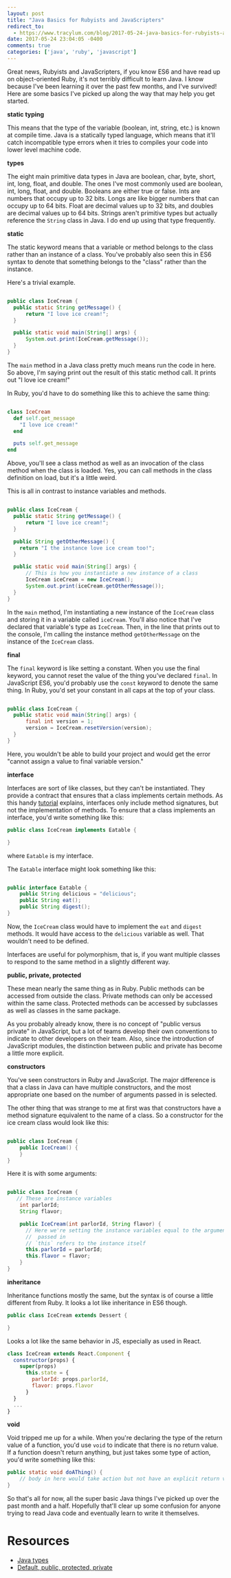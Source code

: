 ```yaml
---
layout: post
title: "Java Basics for Rubyists and JavaScripters"
redirect_to:
  - https://www.tracylum.com/blog/2017-05-24-java-basics-for-rubyists-and-javascripters/
date: 2017-05-24 23:04:05 -0400 
comments: true
categories: ['java', 'ruby', 'javascript']
---
```


Great news, Rubyists and JavaScripters, if you know ES6 and have read up on
object-oriented Ruby, it's not terribly difficult to learn Java. I know
because I've been learning it over the past few months, and I've survived! Here are some basics
I've picked up along the way that may help you get started.

**static typing**

This means that the type of the variable (boolean, int, string, etc.) is
known at compile time. Java is a statically typed language, which means that
it'll catch incompatible type errors when it tries to compiles your code
into lower level machine code.

**types**

The eight main primitive data types in Java are boolean, char, byte, short,
int, long, float, and double. The ones I've most commonly used are boolean,
int, long, float, and double. Booleans are either true or false. Ints are
numbers that occupy up to 32 bits. Longs are like bigger numbers that can
occupy up to 64 bits. Float are decimal values up to 32 bits, and doubles
are decimal values up to 64 bits. Strings aren't primitive types but
actually reference the `String` class in Java. I do end up using that type
frequently.

**static**

The static keyword means that a variable or method belongs to the class
rather than an instance of a class. You've probably also seen this in ES6
syntax to denote that something belongs to the "class" rather than the
instance.

Here's a trivial example.

```java

public class IceCream {
  public static String getMessage() {
      return "I love ice cream!";
  }

  public static void main(String[] args) {
      System.out.print(IceCream.getMessage());
  }
}

```
The `main` method in a Java class pretty much means run the code in here. So
above, I'm saying print out the result of this static method call. It prints
out "I love ice cream!"

In Ruby, you'd have to do something like this to achieve the same thing:

```ruby

class IceCream
  def self.get_message
    "I love ice cream!" 
  end

  puts self.get_message
end

```
Above, you'll see a class method as well as an invocation of the class
method when the class is loaded. Yes, you can call methods in the class
definition on load, but it's a little weird.

This is all in contrast to instance variables and methods.

```java

public class IceCream {
  public static String getMessage() {
      return "I love ice cream!";
  }

  public String getOtherMessage() {
    return "I the instance love ice cream too!";
  }

  public static void main(String[] args) {
      // This is how you instantiate a new instance of a class
      IceCream iceCream = new IceCream();
      System.out.print(iceCream.getOtherMessage());
  }
}

```

In the `main` method, I'm instantiating a new instance of the `IceCream`
class and storing it in a variable called `iceCream`. You'll also notice
that I've declared that variable's type as `IceCream`. Then, in the line
that prints out to the console, I'm calling the instance method
`getOtherMessage` on the instance of the `IceCream` class.

**final**

The `final` keyword is like setting a constant. When you use the final
keyword, you cannot reset the value of the thing you've declared `final`. In
JavaScript ES6, you'd probably use the `const` keyword to denote the same
thing. In Ruby, you'd set your constant in all caps at the top of your
class.

```java

public class IceCream {
  public static void main(String[] args) {
      final int version = 1;
      version = IceCream.resetVersion(version);
  }
}

```
Here, you wouldn't be able to build your project and would get the error
"cannot assign a value to final variable version."

**interface**

Interfaces are sort of like classes, but they can't be instantiated. They
provide a contract that ensures that a class implements certain methods. As
this handy [tutorial](http://tutorials.jenkov.com/java/interfaces.html)
explains, interfaces only include method signatures, but not the
implementation of methods. To ensure that a class implements an interface,
you'd write something like this:

```java
public class IceCream implements Eatable {

}

```

where `Eatable` is my interface. 

The `Eatable` interface might look something like this:

```java

public interface Eatable {
    public String delicious = "delicious";
    public String eat();
    public String digest();
}

```

Now, the `IceCream` class would have to implement the `eat` and `digest`
methods. It would have access to the `delicious` variable as well. That wouldn't need
to be defined.

Interfaces are useful for polymorphism, that is, if you want multiple
classes to respond to the same method in a slightly different way.

**public, private, protected**

These mean nearly the same thing as in Ruby. Public methods can be accessed
from outside the class. Private methods can only be accessed within the same class. Protected methods can be
accessed by subclasses as well as classes in the same package.

As you probably already know, there is no concept of "public versus
private" in JavaScript, but a lot of teams develop their own conventions to
indicate to other developers on their team. Also, since the introduction of
JavaScript modules, the distinction between public and private has become a
little more explicit.

**constructors**

You've seen constructors in Ruby and JavaScript. The major difference is
that a class in Java can have multiple constructors, and the most
appropriate one based on the number of arguments passed in is selected.

The other thing that was strange to me at first was that constructors have
a method signature equivalent to the name of a class. So a constructor for
the ice cream class would look like this:

```java

public class IceCream {
    public IceCream() {
    }
}

```

Here it is with some arguments:

```java

public class IceCream {
   // These are instance variables
    int parlorId;
    String flavor;

    public IceCream(int parlorId, String flavor) {
      // Here we're setting the instance variables equal to the arguments
      //  passed in
      // `this` refers to the instance itself
      this.parlorId = parlorId;
      this.flavor = flavor;
    }
}

```

**inheritance**

Inheritance functions mostly the same, but the syntax is of course a little
different from Ruby. It looks a lot like inheritance in ES6 though.

```java
public class IceCream extends Dessert {

}

```
Looks a lot like the same behavior in JS, especially as used in React.

```javascript
class IceCream extends React.Component {
  constructor(props) {
    super(props)
      this.state = {
        parlorId: props.parlorId,
        flavor: props.flavor
      }
  }
  ...
}

```

**void**

Void tripped me up for a while. When you're declaring the type of the return
value of a function, you'd use `void` to indicate that there is no return value. If a function doesn't return
anything, but just takes some type of action, you'd write something like
this:

```java
public static void doAThing() {
    // body in here would take action but not have an explicit return value
}

```

So that's all for now, all the super basic Java things I've picked up over
the past month and a half. Hopefully that'll clear up some confusion for
anyone trying to read Java code and eventually learn to write it themselves.

# Resources
- [Java types](http://cs.fit.edu/~ryan/java/language/java-data.html)
- [Default, public, protected, private](https://stackoverflow.com/questions/215497/in-java-difference-between-default-public-protected-and-private)

